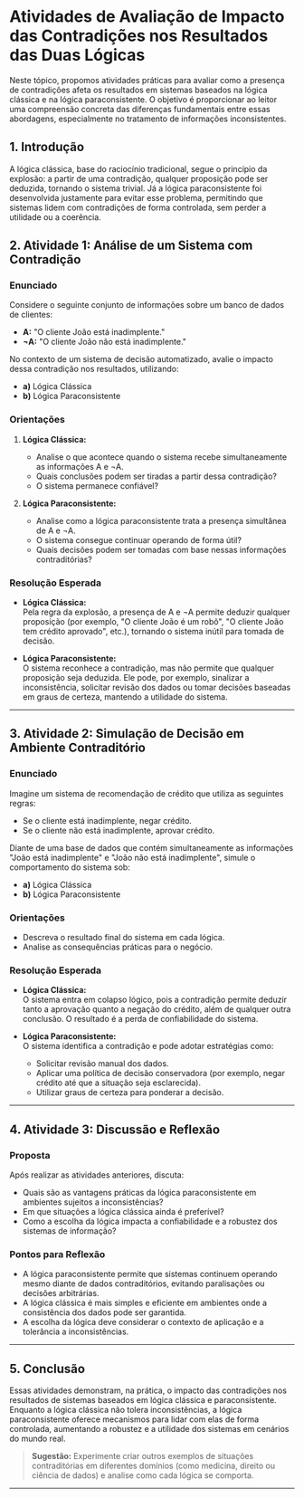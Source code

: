 
# Atividades de Avaliação de Impacto das Contradições nos Resultados das Duas Lógicas

Neste tópico, propomos atividades práticas para avaliar como a presença de contradições afeta os resultados em sistemas baseados na lógica clássica e na lógica paraconsistente. O objetivo é proporcionar ao leitor uma compreensão concreta das diferenças fundamentais entre essas abordagens, especialmente no tratamento de informações inconsistentes.

## 1. Introdução

A lógica clássica, base do raciocínio tradicional, segue o princípio da explosão: a partir de uma contradição, qualquer proposição pode ser deduzida, tornando o sistema trivial. Já a lógica paraconsistente foi desenvolvida justamente para evitar esse problema, permitindo que sistemas lidem com contradições de forma controlada, sem perder a utilidade ou a coerência.

## 2. Atividade 1: Análise de um Sistema com Contradição

### Enunciado

Considere o seguinte conjunto de informações sobre um banco de dados de clientes:

- **A:** "O cliente João está inadimplente."
- **¬A:** "O cliente João não está inadimplente."

No contexto de um sistema de decisão automatizado, avalie o impacto dessa contradição nos resultados, utilizando:

- **a)** Lógica Clássica
- **b)** Lógica Paraconsistente

### Orientações

1. **Lógica Clássica:**  
   - Analise o que acontece quando o sistema recebe simultaneamente as informações A e ¬A.
   - Quais conclusões podem ser tiradas a partir dessa contradição?
   - O sistema permanece confiável?

2. **Lógica Paraconsistente:**  
   - Analise como a lógica paraconsistente trata a presença simultânea de A e ¬A.
   - O sistema consegue continuar operando de forma útil?
   - Quais decisões podem ser tomadas com base nessas informações contraditórias?

### Resolução Esperada

- **Lógica Clássica:**  
  Pela regra da explosão, a presença de A e ¬A permite deduzir qualquer proposição (por exemplo, "O cliente João é um robô", "O cliente João tem crédito aprovado", etc.), tornando o sistema inútil para tomada de decisão.

- **Lógica Paraconsistente:**  
  O sistema reconhece a contradição, mas não permite que qualquer proposição seja deduzida. Ele pode, por exemplo, sinalizar a inconsistência, solicitar revisão dos dados ou tomar decisões baseadas em graus de certeza, mantendo a utilidade do sistema.

---

## 3. Atividade 2: Simulação de Decisão em Ambiente Contraditório

### Enunciado

Imagine um sistema de recomendação de crédito que utiliza as seguintes regras:

- Se o cliente está inadimplente, negar crédito.
- Se o cliente não está inadimplente, aprovar crédito.

Diante de uma base de dados que contém simultaneamente as informações "João está inadimplente" e "João não está inadimplente", simule o comportamento do sistema sob:

- **a)** Lógica Clássica
- **b)** Lógica Paraconsistente

### Orientações

- Descreva o resultado final do sistema em cada lógica.
- Analise as consequências práticas para o negócio.

### Resolução Esperada

- **Lógica Clássica:**  
  O sistema entra em colapso lógico, pois a contradição permite deduzir tanto a aprovação quanto a negação do crédito, além de qualquer outra conclusão. O resultado é a perda de confiabilidade do sistema.

- **Lógica Paraconsistente:**  
  O sistema identifica a contradição e pode adotar estratégias como:
    - Solicitar revisão manual dos dados.
    - Aplicar uma política de decisão conservadora (por exemplo, negar crédito até que a situação seja esclarecida).
    - Utilizar graus de certeza para ponderar a decisão.

---

## 4. Atividade 3: Discussão e Reflexão

### Proposta

Após realizar as atividades anteriores, discuta:

- Quais são as vantagens práticas da lógica paraconsistente em ambientes sujeitos a inconsistências?
- Em que situações a lógica clássica ainda é preferível?
- Como a escolha da lógica impacta a confiabilidade e a robustez dos sistemas de informação?

### Pontos para Reflexão

- A lógica paraconsistente permite que sistemas continuem operando mesmo diante de dados contraditórios, evitando paralisações ou decisões arbitrárias.
- A lógica clássica é mais simples e eficiente em ambientes onde a consistência dos dados pode ser garantida.
- A escolha da lógica deve considerar o contexto de aplicação e a tolerância a inconsistências.

---

## 5. Conclusão

Essas atividades demonstram, na prática, o impacto das contradições nos resultados de sistemas baseados em lógica clássica e paraconsistente. Enquanto a lógica clássica não tolera inconsistências, a lógica paraconsistente oferece mecanismos para lidar com elas de forma controlada, aumentando a robustez e a utilidade dos sistemas em cenários do mundo real.

> **Sugestão:** Experimente criar outros exemplos de situações contraditórias em diferentes domínios (como medicina, direito ou ciência de dados) e analise como cada lógica se comporta.

---
```